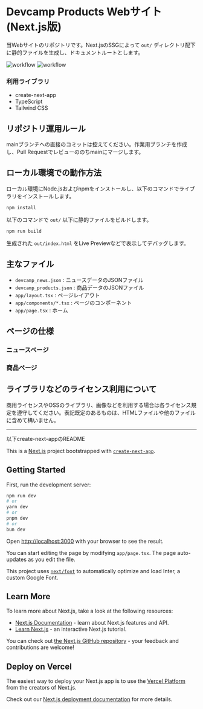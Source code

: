 Devcamp Products Webサイト(Next.js版)
====================================

当Webサイトのリポジトリです。Next.jsのSSGによって `out/` ディレクトリ配下に静的ファイルを生成し、ドキュメントルートとします。

![workflow](https://github.com/cm-devcamp/devcamp_app2_prod/actions/workflows/eslint.yml/badge.svg)
![workflow](https://github.com/cm-devcamp/devcamp_app2_prod/actions/workflows/nextjs.yml/badge.svg)

### 利用ライブラリ

- create-next-app
- TypeScript
- Tailwind CSS

## リポジトリ運用ルール

mainブランチへの直接のコミットは控えてください。作業用ブランチを作成し、Pull Requestでレビューののちmainにマージします。

## ローカル環境での動作方法

ローカル環境にNode.jsおよびnpmをインストールし、以下のコマンドでライブラリをインストールします。

```
npm install
```

以下のコマンドで `out/` 以下に静的ファイルをビルドします。

```
npm run build
```

生成された `out/index.html` をLive Previewなどで表示してデバッグします。

## 主なファイル

- `devcamp_news.json` : ニュースデータのJSONファイル
- `devcamp_products.json` : 商品データのJSONファイル
- `app/layout.tsx` : ページレイアウト
- `app/components/*.tsx` : ページのコンポーネント
- `app/page.tsx` : ホーム

## ページの仕様

### ニュースページ

<!-- 開発中 -->

### 商品ページ

<!-- 開発中 -->

## ライブラリなどのライセンス利用について

商用ライセンスやOSSのライブラリ、画像などを利用する場合は各ライセンス規定を遵守してください。表記既定のあるものは、HTMLファイルや他のファイルに含めて構いません。


----
以下create-next-appのREADME

This is a [Next.js](https://nextjs.org/) project bootstrapped with [`create-next-app`](https://github.com/vercel/next.js/tree/canary/packages/create-next-app).

## Getting Started

First, run the development server:

```bash
npm run dev
# or
yarn dev
# or
pnpm dev
# or
bun dev
```

Open [http://localhost:3000](http://localhost:3000) with your browser to see the result.

You can start editing the page by modifying `app/page.tsx`. The page auto-updates as you edit the file.

This project uses [`next/font`](https://nextjs.org/docs/basic-features/font-optimization) to automatically optimize and load Inter, a custom Google Font.

## Learn More

To learn more about Next.js, take a look at the following resources:

- [Next.js Documentation](https://nextjs.org/docs) - learn about Next.js features and API.
- [Learn Next.js](https://nextjs.org/learn) - an interactive Next.js tutorial.

You can check out [the Next.js GitHub repository](https://github.com/vercel/next.js/) - your feedback and contributions are welcome!

## Deploy on Vercel

The easiest way to deploy your Next.js app is to use the [Vercel Platform](https://vercel.com/new?utm_medium=default-template&filter=next.js&utm_source=create-next-app&utm_campaign=create-next-app-readme) from the creators of Next.js.

Check out our [Next.js deployment documentation](https://nextjs.org/docs/deployment) for more details.
